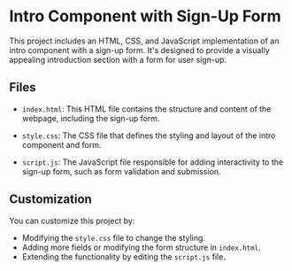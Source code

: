 # Intro Component with Sign-Up Form

This project includes an HTML, CSS, and JavaScript implementation of an intro component with a sign-up form. It's designed to provide a visually appealing introduction section with a form for user sign-up.

## Files

- `index.html`: This HTML file contains the structure and content of the webpage, including the sign-up form.

- `style.css`: The CSS file that defines the styling and layout of the intro component and form.

- `script.js`: The JavaScript file responsible for adding interactivity to the sign-up form, such as form validation and submission.


## Customization

You can customize this project by:

- Modifying the `style.css` file to change the styling.
- Adding more fields or modifying the form structure in `index.html`.
- Extending the functionality by editing the `script.js` file.
